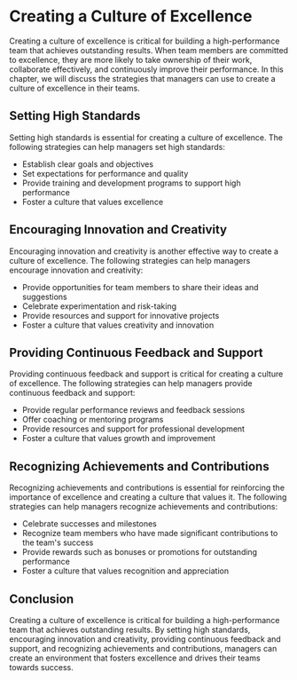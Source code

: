 Creating a Culture of Excellence
================================================================================

Creating a culture of excellence is critical for building a high-performance team that achieves outstanding results. When team members are committed to excellence, they are more likely to take ownership of their work, collaborate effectively, and continuously improve their performance. In this chapter, we will discuss the strategies that managers can use to create a culture of excellence in their teams.

Setting High Standards
----------------------

Setting high standards is essential for creating a culture of excellence. The following strategies can help managers set high standards:

* Establish clear goals and objectives
* Set expectations for performance and quality
* Provide training and development programs to support high performance
* Foster a culture that values excellence

Encouraging Innovation and Creativity
-------------------------------------

Encouraging innovation and creativity is another effective way to create a culture of excellence. The following strategies can help managers encourage innovation and creativity:

* Provide opportunities for team members to share their ideas and suggestions
* Celebrate experimentation and risk-taking
* Provide resources and support for innovative projects
* Foster a culture that values creativity and innovation

Providing Continuous Feedback and Support
-----------------------------------------

Providing continuous feedback and support is critical for creating a culture of excellence. The following strategies can help managers provide continuous feedback and support:

* Provide regular performance reviews and feedback sessions
* Offer coaching or mentoring programs
* Provide resources and support for professional development
* Foster a culture that values growth and improvement

Recognizing Achievements and Contributions
------------------------------------------

Recognizing achievements and contributions is essential for reinforcing the importance of excellence and creating a culture that values it. The following strategies can help managers recognize achievements and contributions:

* Celebrate successes and milestones
* Recognize team members who have made significant contributions to the team's success
* Provide rewards such as bonuses or promotions for outstanding performance
* Foster a culture that values recognition and appreciation

Conclusion
----------

Creating a culture of excellence is critical for building a high-performance team that achieves outstanding results. By setting high standards, encouraging innovation and creativity, providing continuous feedback and support, and recognizing achievements and contributions, managers can create an environment that fosters excellence and drives their teams towards success.
